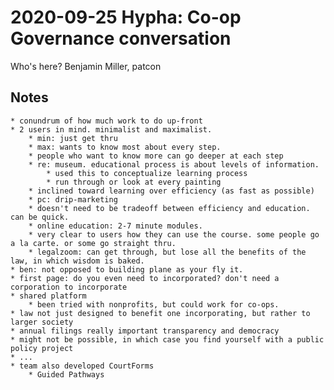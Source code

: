# 2020-09-25 Hypha: Co-op Governance conversation

Who's here? Benjamin Miller, patcon

## Notes

	* conundrum of how much work to do up-front
	* 2 users in mind. minimalist and maximalist.
		* min: just get thru
		* max: wants to know most about every step.
		* people who want to know more can go deeper at each step
		* re: museum. educational process is about levels of information.
			* used this to conceptualize learning process
			* run through or look at every painting
		* inclined toward learning over efficiency (as fast as possible)
		* pc: drip-marketing
		* doesn't need to be tradeoff between efficiency and education. can be quick.
		* online education: 2-7 minute modules.
		* very clear to users how they can use the course. some people go a la carte. or some go straight thru.
		* legalzoom: can get through, but lose all the benefits of the law, in which wisdom is baked.
	* ben: not opposed to building plane as your fly it.
	* first page: do you even need to incorporated? don't need a corporation to incorporate
	* shared platform
		* been tried with nonprofits, but could work for co-ops.
	* law not just designed to benefit one incorporating, but rather to larger society
	* annual filings really important transparency and democracy
	* might not be possible, in which case you find yourself with a public policy project
	* ...
	* team also developed CourtForms
		* Guided Pathways
